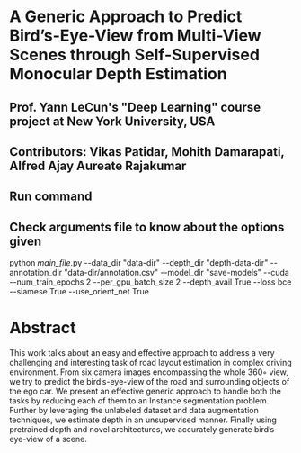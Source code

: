 # A Generic Approach to Predict Bird’s-Eye-View from Multi-View Scenes through Self-Supervised Monocular Depth Estimation

## Prof. Yann LeCun's "Deep Learning" course project at New York University, USA

## Contributors: Vikas Patidar, Mohith Damarapati, Alfred Ajay Aureate Rajakumar

## Run command 
## Check arguments file to know about the options given
python *main_file*.py --data_dir "data-dir" --depth_dir "depth-data-dir" --annotation_dir "data-dir/annotation.csv" --model_dir "save-models" --cuda --num_train_epochs 2 --per_gpu_batch_size 2 --depth_avail True --loss bce --siamese True --use_orient_net True 

# Abstract

This work talks about an easy and effective approach to address a very challenging and interesting task of road layout estimation in complex driving environment. From six camera images
encompassing the whole 360◦ view, we try to predict the bird’s-eye-view of the road and surrounding objects of the ego car. We present an effective generic approach to handle both the tasks
by reducing each of them to an Instance segmentation problem. Further by leveraging the unlabeled
dataset and data augmentation techniques, we estimate depth in an unsupervised manner. Finally
using pretrained depth and novel architectures, we
accurately generate bird’s-eye-view of a scene.

